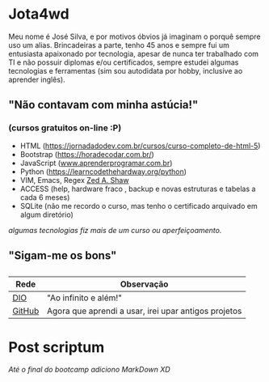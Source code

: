 # Jota4wd
Meu nome é José Silva, e por motivos óbvios já imaginam o porquê sempre uso um alias.
Brincadeiras a parte, tenho 45 anos e sempre fui um entusiasta apaixonado por tecnologia, apesar de nunca ter trabalhado com TI e não possuir diplomas e/ou certificados, sempre estudei algumas tecnologias e ferramentas (sim sou autodidata por hobby, inclusive ao aprender inglês).

##
##
##
## "Não contavam com minha astúcia!"
### (cursos gratuitos on-line :P)

- HTML (https://jornadadodev.com.br/cursos/curso-completo-de-html-5)
- Bootstrap (https://horadecodar.com.br/)
- JavaScript (www.aprenderprogramar.com.br)
- Python (https://learncodethehardway.org/python)
- VIM, Emacs, Regex [Zed A. Shaw](http://programming-motherfucker.com/)
- ACCESS (help, hardware fraco , backup e novas estruturas e tabelas a cada 6 meses)
- SQLite (não me recordo o curso, mas tenho o certificado arquivado em algum diretório)

*algumas tecnologias fiz mais de um curso ou aperfeiçoamento.*

##
##
##
## "Sigam-me os bons"
##

| Rede |Observação |
| ------ | ------ |
| [DIO](https://www.dio.me/users/jota4wd) | "Ao infinito e além!" |
| [GitHub](https://github.com/Jota4wd) | Agora que aprendi a usar, irei upar antigos projetos 
##
##
# Post scriptum

*Até o final do bootcamp adiciono MarkDown XD*
